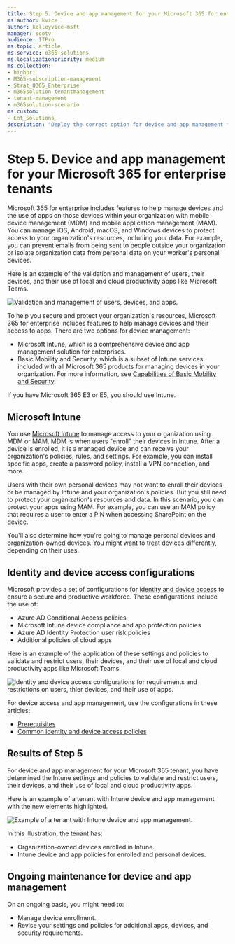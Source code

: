 ```yaml
---
title: Step 5. Device and app management for your Microsoft 365 for enterprise tenants
ms.author: kvice
author: kelleyvice-msft
manager: scotv
audience: ITPro
ms.topic: article
ms.service: o365-solutions
ms.localizationpriority: medium
ms.collection: 
- highpri
- M365-subscription-management
- Strat_O365_Enterprise
- m365solution-tenantmanagement
- tenant-management
- m365solution-scenario
ms.custom:
- Ent_Solutions
description: "Deploy the correct option for device and app management for your Microsoft 365 tenants."
---
```


# Step 5. Device and app management for your Microsoft 365 for enterprise tenants

Microsoft 365 for enterprise includes features to help manage devices and the use of apps on those devices within your organization with mobile device management (MDM) and mobile application management (MAM). You can manage iOS, Android, macOS, and Windows devices to protect access to your organization's resources, including your data. For example, you can prevent emails from being sent to people outside your organization or isolate organization data from personal data on your worker's personal devices.

Here is an example of the validation and management of users, their devices, and their use of local and cloud productivity apps like Microsoft Teams.

![Validation and management of users, devices, and apps.](../media/tenant-management-overview/tenant-management-device-app-mgmt.png)

To help you secure and protect your organization's resources, Microsoft 365 for enterprise includes features to help manage devices and their access to apps. There are two options for device management:

- Microsoft Intune, which is a comprehensive device and app management solution for enterprises.
- Basic Mobility and Security, which is a subset of Intune services included with all Microsoft 365 products for managing devices in your organization. For more information, see [Capabilities of Basic Mobility and Security](../admin/basic-mobility-security/capabilities.md).

If you have Microsoft 365 E3 or E5, you should use Intune.

## Microsoft Intune

You use [Microsoft Intune](/mem/intune/fundamentals/planning-guide) to manage access to your organization using MDM or MAM. MDM is when users "enroll" their devices in Intune. After a device is enrolled, it is a managed device and can receive your organization's  policies, rules, and settings. For example, you can install specific apps, create a password policy, install a VPN connection, and more.

Users with their own personal devices may not want to enroll their devices or be managed by Intune and your organization's policies. But you still need to protect your organization's resources and data. In this scenario, you can protect your apps using MAM. For example, you can use an MAM policy that requires a user to enter a PIN when accessing SharePoint on the device.

You'll also determine how you're going to manage personal devices and organization-owned devices. You might want to treat devices differently, depending on their uses.

## Identity and device access configurations

Microsoft provides a set of configurations for [identity and device access](../security/office-365-security/microsoft-365-policies-configurations.md) to ensure a secure and productive workforce. These configurations include the use of:

- Azure AD Conditional Access policies
- Microsoft Intune device compliance and app protection policies
- Azure AD Identity Protection user risk policies
- Additional policies of cloud apps

Here is an example of the application of these settings and policies to validate and restrict users, their devices, and their use of local and cloud productivity apps like Microsoft Teams.

![Identity and device access configurations for requirements and restrictions on users, thier devices, and their use of apps.](../media/tenant-management-overview/tenant-management-device-app-mgmt-golden-config.png)

For device access and app management, use the configurations in these articles:

- [Prerequisites](../security/office-365-security/identity-access-prerequisites.md)
- [Common identity and device access policies](../security/office-365-security/identity-access-policies.md)

## Results of Step 5

For device and app management for your Microsoft 365 tenant, you have determined the Intune settings and policies to validate and restrict users, their devices, and their use of local and cloud productivity apps.

Here is an example of a tenant with Intune device and app management with the new elements highlighted.

![Example of a tenant with Intune device and app management.](../media/tenant-management-overview/tenant-management-tenant-build-step5.png)

In this illustration, the tenant has:

- Organization-owned devices enrolled in Intune.
- Intune device and app policies for enrolled and personal devices.

## Ongoing maintenance for device and app management

On an ongoing basis, you might need to: 

- Manage device enrollment.
- Revise your settings and policies for additional apps, devices, and security requirements.
